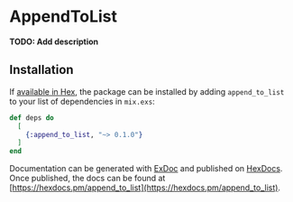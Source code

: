 # AppendToList

**TODO: Add description**

## Installation

If [available in Hex](https://hex.pm/docs/publish), the package can be installed
by adding `append_to_list` to your list of dependencies in `mix.exs`:

```elixir
def deps do
  [
    {:append_to_list, "~> 0.1.0"}
  ]
end
```

Documentation can be generated with [ExDoc](https://github.com/elixir-lang/ex_doc)
and published on [HexDocs](https://hexdocs.pm). Once published, the docs can
be found at [https://hexdocs.pm/append_to_list](https://hexdocs.pm/append_to_list).

